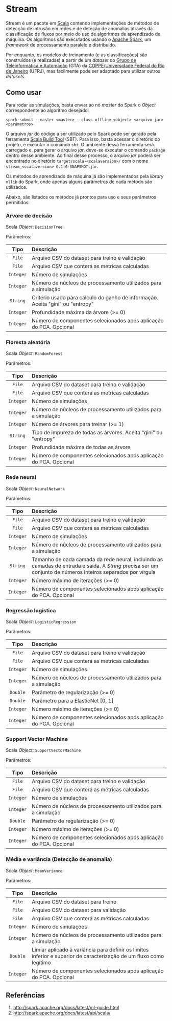 # Stream

Stream é um pacote em [Scala](https://scala-lang.org/) contendo implementações de métodos de detecção de intrusão em redes e de deteção de anomalias através da classificação de fluxos por meio do uso de algoritmos de aprendizado de máquina. Os algoritmos são executados usando o [Apache Spark](https://spark.apache.org/), um *framework* de processamento paralelo e distribuído.

Por enquanto, os modelos de treinamento (e as classificações) são construídos (e realizadas) a partir de um *dataset* do [Grupo de Teleinformática e Automação](https://www.gta.ufrj.br/) (GTA) da [COPPE](http://www.coppe.ufrj.br/)/[Universidade Federal do Rio de Janeiro](https://ufrj.br/) (UFRJ), mas facilmente pode ser adaptado para utilizar outros *datasets*.

## Como usar

Para rodar as simulações, basta enviar ao nó *master* do Spark o *Object* correspondente ao algoritmo desejado:

`spark-submit --master <master> --class offline.<object> <arquivo jar> <parâmetros>`

O arquivo *jar* do código a ser utilizado pelo Spark pode ser gerado pela ferramenta [Scala Build Tool](https://www.scala-sbt.org/) (SBT). Para isso, basta acessar o diretório do projeto, e executar o comando `sbt`. O ambiente dessa ferramenta será carregado e, para gerar o arquivo *jar*, deve-se executar o comando `package` dentro desse ambiente. Ao final desse processo, o arquivo *jar* poderá ser encontrado no diretório `target/scala-<scalaversion>/` com o nome `stream_<scalaversion>-0.1.0-SNAPSHOT.jar`.

Os métodos de aprendizado de máquina já são implementados pela *library* `mllib` do Spark, onde apenas alguns parâmetros de cada método são utilizados.

Abaixo, são listados os métodos já prontos para uso e seus parâmetros permitidos:

### Árvore de decisão

Scala *Object*: `DecisionTree`

Parâmetros:

Tipo | Descrição |
| :---: | :--- |
| `File` | Arquivo CSV do dataset para treino e validação |
| `File` | Arquivo CSV que conterá as métricas calculadas |
| `Integer` | Número de simulações |
| `Integer` | Número de núcleos de processamento utilizados para a simulação |
| `String` | Critério usado para cálculo do ganho de informação. Aceita "gini" ou "entropy" |
| `Integer` | Profundidade máxima da árvore (>= 0) |
| `Integer` | Número de componentes selecionados após aplicação do PCA. Opcional |

### Floresta aleatória

Scala *Object*: `RandomForest`

Parâmetros:

Tipo | Descrição |
| :---: | :--- |
| `File` | Arquivo CSV do dataset para treino e validação |
| `File` | Arquivo CSV que conterá as métricas calculadas |
| `Integer` | Número de simulações |
| `Integer` | Número de núcleos de processamento utilizados para a simulação |
| `Integer` | Número de árvores para treinar (>= 1) |
| `String` | Tipo de impureza de todas as árvores. Aceita "gini" ou "entropy" |
| `Integer` | Profundidade máxima de todas as árvore |
| `Integer` | Número de componentes selecionados após aplicação do PCA. Opcional |

### Rede neural

Scala *Object*: `NeuralNetwork`

Parâmetros:

Tipo | Descrição |
| :---: | :--- |
| `File` | Arquivo CSV do dataset para treino e validação |
| `File` | Arquivo CSV que conterá as métricas calculadas |
| `Integer` | Número de simulações |
| `Integer` | Número de núcleos de processamento utilizados para a simulação |
| `String` | Tamanho de cada camada da rede neural, incluindo as camadas de entrada e saída. A *String* precisa ser um conjunto de números inteiros separados por vírgula |
| `Integer` | Número máximo de iterações (>= 0) |
| `Integer` | Número de componentes selecionados após aplicação do PCA. Opcional |

### Regressão logística

Scala *Object*: `LogisticRegression`

Parâmetros:

Tipo | Descrição |
| :---: | :--- |
| `File` | Arquivo CSV do dataset para treino e validação |
| `File` | Arquivo CSV que conterá as métricas calculadas |
| `Integer` | Número de simulações |
| `Integer` | Número de núcleos de processamento utilizados para a simulação |
| `Double` | Parâmetro de regularização (>= 0) |
| `Double` | Parâmetro para a ElasticNet [0, 1] |
| `Integer` | Número máximo de iterações (>= 0) |
| `Integer` | Número de componentes selecionados após aplicação do PCA. Opcional |

### Support Vector Machine

Scala *Object*: `SupportVectorMachine`

Parâmetros:

Tipo | Descrição |
| :---: | :--- |
| `File` | Arquivo CSV do dataset para treino e validação |
| `File` | Arquivo CSV que conterá as métricas calculadas |
| `Integer` | Número de simulações |
| `Integer` | Número de núcleos de processamento utilizados para a simulação |
| `Double` | Parâmetro de regularização (>= 0) |
| `Integer` | Número máximo de iterações (>= 0) |
| `Integer` | Número de componentes selecionados após aplicação do PCA. Opcional |

### Média e variância (Detecção de anomalia)

Scala *Object*: `MeanVariance`

Parâmetros:

Tipo | Descrição |
| :---: | :--- |
| `File` | Arquivo CSV do dataset para treino |
| `File` | Arquivo CSV do dataset para validação |
| `File` | Arquivo CSV que conterá as métricas calculadas |
| `Integer` | Número de simulações |
| `Integer` | Número de núcleos de processamento utilizados para a simulação |
| `Double` | Limiar aplicado à variância para definir os limites inferior e superior de caracterização de um fluxo como legítimo |
| `Integer` | Número de componentes selecionados após aplicação do PCA. Opcional |

## Referências

1. http://spark.apache.org/docs/latest/ml-guide.html
1. http://spark.apache.org/docs/latest/api/scala/
